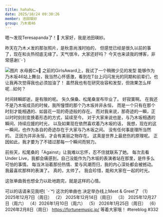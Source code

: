 ```yaml
---
title: hahaha…
date: 2025/10/24 09:30:26
member: 池田瑛紗
group: 乃木坂46
---
```


嗯〜发现Teresapanda了！👀
大家好，我是池田瑛紗。

昨天在乃木メ发的那张照片，是秋意尚浅时拍的，
但感觉已经是很久以前的事了，现在和炎热彻底无缘了。天气很冷，大家还好吗？
今天也来读我的博客，非常感谢(*ˊᵕˋ*)

![图片](https://www.nogizaka46.com/files/46/diary/n46/MEMBER/moblog/202510/mobZbYhqy.png)
水母酱ᙅ⩬‎🤍
之前的GirlsAward上，我试了一个稍微少见的发型
能够作为乃木坂46站上舞台，我当然心怀感激，看到在T台上闪闪发光的同期和前辈们，也让我再次觉得我也必须加油了！
虽然我也有在研究妆容和发型，但效果怎么样呢…如何？


时间转瞬即逝，是有限的呢。
矢久保桑、松尾桑宣布毕业了。
好寂寞啊。
在我还不是乃木坂成员的时候，我所憧憬的那个乃木坂并非永恒，
而是一个只有在那个时刻才能相遇的、如昙花一现的奇迹般的存在。
而对我来说，那奇迹的一瞬，正以时时刻刻变换着形态的方式，延续至今。
对于大家来说也是，与乃木坂相遇的瞬间、持续应援的时光，
以及如果现在依然喜欢着乃木坂的话，
我想，现在的这一瞬间，也作为各自的奇迹存在于大家与乃木坂之间。
没有任何事是理所当然的。
正因为并非永恒，才会有美丽之物存在。
这真是世界上最悲伤的原理呢。
正因如此，我才要为了不错过那每一个瞬间而努力。

前些天，松尾桑的「Against」让我难以忘怀，忍不住就联系了她。
每次去看Under Live，我都会痛感到，自己没能作为乃木坂的表演者站在那里，是件多么可怕的事情。
每当沐浴着那份热情、爱与风潮而归，我的内心深处都会被撼动。我最喜欢那样的表演了。
真的，太帅了。
我会珍惜，能和大家在一起的时光。

这张单曲我也想全力以赴地跑完，就是这样的心情。



可以的话请来见我吧( ˊᵕˋ*)
这次的单曲也
决定举办线上Meet & Greet了
（1） 2025年12月7日（周日）
（2） 2025年12月14日（周日）
（3） 2025年12月27日（周六）
（4）2026年1月10日（周六）
（5） 2026年1月25日（周日）
（6） 2026年2月8日（周日）
https://fortunemusic.jp/
等着大家哦！
#tereblog #332